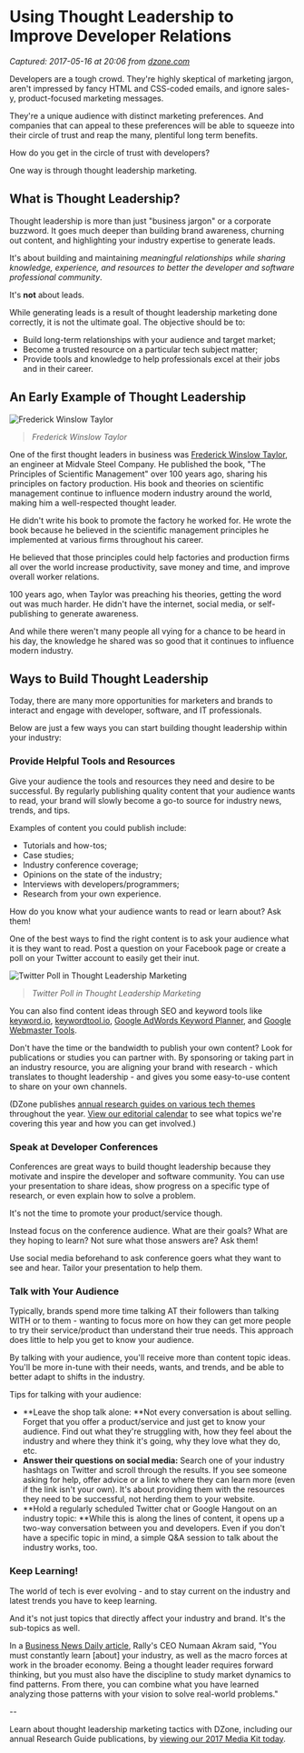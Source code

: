 # Using Thought Leadership to Improve Developer Relations

_Captured: 2017-05-16 at 20:06 from [dzone.com](https://dzone.com/articles/using-thought-leadership-to-improve-developer-rela?oid=twitter&utm_content=buffer63573&utm_medium=social&utm_source=twitter.com&utm_campaign=buffer)_

Developers are a tough crowd. They're highly skeptical of marketing jargon, aren't impressed by fancy HTML and CSS-coded emails, and ignore sales-y, product-focused marketing messages.

They're a unique audience with distinct marketing preferences. And companies that can appeal to these preferences will be able to squeeze into their circle of trust and reap the many, plentiful long term benefits.

How do you get in the circle of trust with developers?

One way is through thought leadership marketing.

## What is Thought Leadership?

Thought leadership is more than just "business jargon" or a corporate buzzword. It goes much deeper than building brand awareness, churning out content, and highlighting your industry expertise to generate leads.

It's about building and maintaining _meaningful relationships while sharing knowledge, experience, and resources to better the developer and software professional community_.

It's **not** about leads.

While generating leads is a result of thought leadership marketing done correctly, it is not the ultimate goal. The objective should be to:

  * Build long-term relationships with your audience and target market;
  * Become a trusted resource on a particular tech subject matter;
  * Provide tools and knowledge to help professionals excel at their jobs and in their career.

## **An Early Example of Thought Leadership**

![Frederick Winslow Taylor](https://dzone.com/storage/temp/3882079-frederick-winslow-taylor.jpg)

> _Frederick Winslow Taylor_

One of the first thought leaders in business was [Frederick Winslow Taylor](https://www.pbs.org/wgbh/theymadeamerica/whomade/taylor_hi.html), an engineer at Midvale Steel Company. He published the book, "The Principles of Scientific Management" over 100 years ago, sharing his principles on factory production. His book and theories on scientific management continue to influence modern industry around the world, making him a well-respected thought leader.

He didn't write his book to promote the factory he worked for. He wrote the book because he believed in the scientific management principles he implemented at various firms throughout his career.

He believed that those principles could help factories and production firms all over the world increase productivity, save money and time, and improve overall worker relations.

100 years ago, when Taylor was preaching his theories, getting the word out was much harder. He didn't have the internet, social media, or self-publishing to generate awareness.

And while there weren't many people all vying for a chance to be heard in his day, the knowledge he shared was so good that it continues to influence modern industry.

## **Ways to Build Thought Leadership**

Today, there are many more opportunities for marketers and brands to interact and engage with developer, software, and IT professionals.

Below are just a few ways you can start building thought leadership within your industry:

### **Provide Helpful Tools and Resources**

Give your audience the tools and resources they need and desire to be successful. By regularly publishing quality content that your audience wants to read, your brand will slowly become a go-to source for industry news, trends, and tips.

Examples of content you could publish include:

* Tutorials and how-tos;
* Case studies;
* Industry conference coverage;
* Opinions on the state of the industry;
* Interviews with developers/programmers;
* Research from your own experience.

How do you know what your audience wants to read or learn about? Ask them!

One of the best ways to find the right content is to ask your audience what it is they want to read. Post a question on your Facebook page or create a poll on your Twitter account to easily get their inut.

![Twitter Poll in Thought Leadership Marketing](https://dzone.com/storage/temp/3903565-twitter-polls-in-thought-leadership-marketing.png)

> _Twitter Poll in Thought Leadership Marketing_

You can also find content ideas through SEO and keyword tools like [keyword.io](http://www.keyword.io/), [keywordtool.io](http://keywordtool.io/), [Google AdWords Keyword Planner](https://adwords.google.com/home/tools/keyword-planner/), and [Google Webmaster Tools](https://www.google.com/webmasters/#?modal_active=none).

Don't have the time or the bandwidth to publish your own content? Look for publications or studies you can partner with. By sponsoring or taking part in an industry resource, you are aligning your brand with research - which translates to thought leadership - and gives you some easy-to-use content to share on your own channels.

(DZone publishes [annual research guides on various tech themes](https://dzone.com/guides) throughout the year. [View our editorial calendar](https://static.dzone.com/static/marketing/2017_Research_Guide_Editorial_Calendar.pdf) to see what topics we're covering this year and how you can get involved.)

### **Speak at Developer Conferences**

Conferences are great ways to build thought leadership because they motivate and inspire the developer and software community. You can use your presentation to share ideas, show progress on a specific type of research, or even explain how to solve a problem.

It's not the time to promote your product/service though.

Instead focus on the conference audience. What are their goals? What are they hoping to learn? Not sure what those answers are? Ask them!

Use social media beforehand to ask conference goers what they want to see and hear. Tailor your presentation to help them.

### **Talk with Your Audience**

Typically, brands spend more time talking AT their followers than talking WITH or to them - wanting to focus more on how they can get more people to try their service/product than understand their true needs. This approach does little to help you get to know your audience.

By talking with your audience, you'll receive more than content topic ideas. You'll be more in-tune with their needs, wants, and trends, and be able to better adapt to shifts in the industry.

Tips for talking with your audience:

  * **Leave the shop talk alone: **Not every conversation is about selling. Forget that you offer a product/service and just get to know your audience. Find out what they're struggling with, how they feel about the industry and where they think it's going, why they love what they do, etc. 
  * **Answer their questions on social media:** Search one of your industry hashtags on Twitter and scroll through the results. If you see someone asking for help, offer advice or a link to where they can learn more (even if the link isn't your own). It's about providing them with the resources they need to be successful, not herding them to your website.
  * **Hold a regularly scheduled Twitter chat or Google Hangout on an industry topic: **While this is along the lines of content, it opens up a two-way conversation between you and developers. Even if you don't have a specific topic in mind, a simple Q&A session to talk about the industry works, too.

### **Keep Learning!**

The world of tech is ever evolving - and to stay current on the industry and latest trends you have to keep learning.

And it's not just topics that directly affect your industry and brand. It's the sub-topics as well.

In a [Business News Daily article](http://www.businessnewsdaily.com/9253-thought-leadership.html), Rally's CEO Numaan Akram said, "You must constantly learn [about] your industry, as well as the macro forces at work in the broader economy. Being a thought leader requires forward thinking, but you must also have the discipline to study market dynamics to find patterns. From there, you can combine what you have learned analyzing those patterns with your vision to solve real-world problems."

\--

Learn about thought leadership marketing tactics with DZone, including our annual Research Guide publications, by [viewing our 2017 Media Kit today](https://dzone.com/pages/advertise?oid=devmkgblog1).
